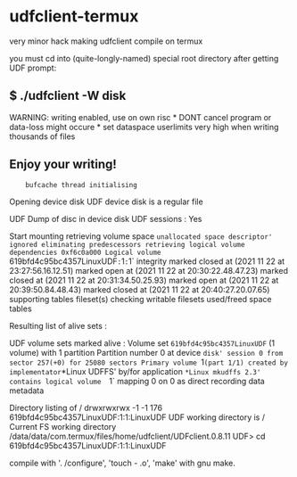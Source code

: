 # udfclient-termux
very minor hack making udfclient compile on termux

you must cd into (quite-longly-named) special root directory after getting UDF prompt:



$ ./udfclient -W disk
--------------------------------
WARNING: writing enabled, use on own risc
        * DONT cancel program or data-loss might occure
        * set dataspace userlimits very high when writing thousands of files

Enjoy your writing!
--------------------------------


        bufcache thread initialising
Opening device disk
UDF device disk is a regular file

UDF Dump of disc in device disk
UDF sessions : Yes

Start mounting
        retrieving volume space
                `unallocated space descriptor' ignored
        eliminating predescessors
        retrieving logical volume dependencies 0xf6c0a000
                Logical volume  `619bfd4c95bc4357LinuxUDF`:`1`:`1`
                        integrity
                                marked closed at  (2021 11 22 at 23:27:56.16.12.51)
                                marked open   at  (2021 11 22 at 20:30:22.48.47.23)
                                marked closed at  (2021 11 22 at 20:31:34.50.25.93)
                                marked open   at  (2021 11 22 at 20:39:50.84.48.43)
                                marked closed at  (2021 11 22 at 20:40:27.20.07.65)
                        supporting tables
                        fileset(s)
                        checking writable filesets
                        used/freed space tables



Resulting list of alive sets :

UDF volume sets marked alive :
Volume set `619bfd4c95bc4357LinuxUDF` (1 volume) with 1 partition
        Partition number 0 at device `disk' session 0 from sector 257(+0) for 25080 sectors
        Primary volume `1` (part 1/1) created by implementator `*Linux UDFFS' by/for application `*Linux mkudffs 2.3'
                contains logical volume  `1`
                        mapping 0 on 0 as direct recording data metadata


Directory listing of /
drwxrwxrwx     -1     -1         176  619bfd4c95bc4357LinuxUDF:1:1:LinuxUDF
UDF working directory is     /
Current FS working directory /data/data/com.termux/files/home/udfclient/UDFclient.0.8.11
UDF> cd 619bfd4c95bc4357LinuxUDF:1:1:LinuxUDF


compile with '. /configure', 'touch - .o', 'make' with gnu make. 

